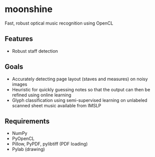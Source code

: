 # moonshine
Fast, robust optical music recognition using OpenCL

## Features
* Robust staff detection

## Goals
* Accurately detecting page layout (staves and measures) on noisy images
* Heuristic for quickly guessing notes so that the output can then be refined
  using online learning
* Glyph classification using semi-supervised learning on unlabeled scanned
  sheet music available from IMSLP

## Requirements
* NumPy
* PyOpenCL
* Pillow, PyPDF, pylibtiff (PDF loading)
* Pylab (drawing)
